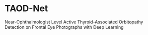 # TAOD-Net
Near-Ophthalmologist Level Active Thyroid-Associated Orbitopathy Detection on Frontal Eye Photographs with Deep Learning

